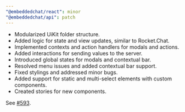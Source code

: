 ```yaml
---
"@embeddedchat/react": minor
"@embeddedchat/api": patch
---
```


- Modularized UiKit folder structure.
- Added logic for state and view updates, similar to Rocket.Chat.
- Implemented contexts and action handlers for modals and actions.
- Added interactions for sending values to the server.
- Introduced global states for modals and contextual bar.
- Resolved menu issues and added contextual bar support.
- Fixed stylings and addressed minor bugs.
- Added support for static and multi-select elements with custom components.
- Created stories for new components.

See [#593](https://github.com/RocketChat/EmbeddedChat/pull/593).

